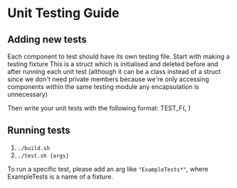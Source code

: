 # Unit Testing Guide

## Adding new tests

Each component to test should have its own testing file. Start with making a testing fixture
This is a struct which is initialised and deleted before and after running each unit test
(although it can be a class instead of a struct since we don't need private members because we're only accessing components within the same testing module any encapsulation is unnecessary)

Then write your unit tests with the following format:
TEST_F(<FixtureName>, <UnitTestName>)


## Running tests
1. `./build.sh`
1. `./test.sh {args}`

To run a specific test, please add an arg like 
`"ExampleTests*"`, where ExampleTests is a name of a fixture.
